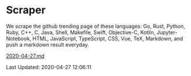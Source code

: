 # Scraper

We scrape the github trending page of these languages: Go, Rust, Python, Ruby, C++, C, Java, Shell, Makefile, Swift, Objective-C, Kotlin, Jupyter-Notebook, HTML, JavaScript, TypeScript, CSS, Vue, TeX, Markdown, and push a markdown result everyday.

[2020-04-27.md](https://github.com/yangwenmai/Scraper/blob/master/2020-04-27.md)

Last Updated: 2020-04-27 12:06:11